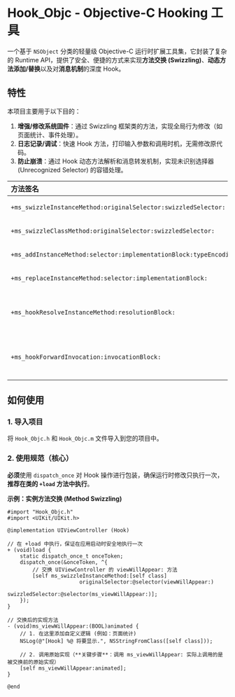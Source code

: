 # Hook\_Objc -  Objective-C  Hooking 工具

一个基于 `NSObject` 分类的轻量级 Objective-C 运行时扩展工具集，它封装了复杂的 Runtime API，提供了安全、便捷的方式来实现**方法交换 (Swizzling)**、**动态方法添加/替换**以及对**消息机制**的深度 Hook。

##  特性

本项目主要用于以下目的：

1.  **增强/修改系统固件**：通过 Swizzling 框架类的方法，实现全局行为修改（如页面统计、事件处理）。
2.  **日志记录/调试**：快速 Hook 方法，打印输入参数和调用时机，无需修改原代码。
3.  **防止崩溃**：通过 Hook 动态方法解析和消息转发机制，实现未识别选择器 (Unrecognized Selector) 的容错处理。

| 方法签名 | 功能描述 |
| :--- | :--- |
| `+ms_swizzleInstanceMethod:originalSelector:swizzledSelector:` | 交换给定类的两个**实例方法**的实现。 |
| `+ms_swizzleClassMethod:originalSelector:swizzledSelector:` | 交换给定类的两个**类方法**的实现。 |
| `+ms_addInstanceMethod:selector:implementationBlock:typeEncoding:` | 为类**添加**一个新的**实例方法**（使用 Block 作为实现）。 |
| `+ms_replaceInstanceMethod:selector:implementationBlock:` | 用新的 Block 实现**替换**现有**实例方法**的实现。 |
| `+ms_hookResolveInstanceMethod:resolutionBlock:` | **钩住**类的 `+resolveInstanceMethod:`，通过 Block 提供自定义的**动态方法解析**逻辑。 |
| `+ms_hookForwardInvocation:invocationBlock:` | **钩住**实例方法的 `-forwardInvocation:`，通过 Block 提供自定义的**消息转发/处理**逻辑。 |

##  如何使用

### 1. 导入项目

将 `Hook_Objc.h` 和 `Hook_Objc.m` 文件导入到您的项目中。

### 2. 使用规范（核心）

**必须**使用 `dispatch_once` 对 Hook 操作进行包装，确保运行时修改只执行一次，**推荐在类的 `+load` 方法中执行**。

**示例：实例方法交换 (Method Swizzling)**

```objc
#import "Hook_Objc.h"
#import <UIKit/UIKit.h>

@implementation UIViewController (Hook)

// 在 +load 中执行，保证在应用启动时安全地执行一次
+ (void)load {
    static dispatch_once_t onceToken;
    dispatch_once(&onceToken, ^{
        // 交换 UIViewController 的 viewWillAppear: 方法
        [self ms_swizzleInstanceMethod:[self class] 
                       originalSelector:@selector(viewWillAppear:) 
                       swizzledSelector:@selector(ms_viewWillAppear:)];
    });
}

// 交换后的实现方法
- (void)ms_viewWillAppear:(BOOL)animated {
    // 1. 在这里添加自定义逻辑 (例如：页面统计)
    NSLog(@"[Hook] %@ 将要显示.", NSStringFromClass([self class]));

    // 2. 调用原始实现（**关键步骤**：调用 ms_viewWillAppear: 实际上调用的是被交换前的原始实现）
    [self ms_viewWillAppear:animated]; 
}

@end
